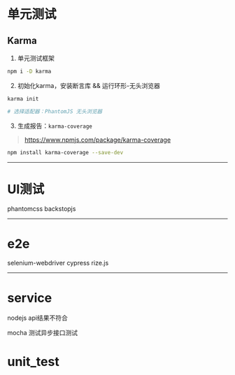 # 单元测试

## Karma
1. 单元测试框架
```sh
npm i -D karma
```

2. 初始化karma，安装断言库 && 运行环形-无头浏览器
```sh
karma init

# 选择适配器：PhantomJS 无头浏览器
```

3. 生成报告：`karma-coverage`
> https://www.npmjs.com/package/karma-coverage
```sh
npm install karma-coverage --save-dev
```

---

# UI测试

phantomcss
backstopjs

---

# e2e
selenium-webdriver
cypress
rize.js


---

# service

nodejs api结果不符合

mocha 测试异步接口测试
# unit_test
